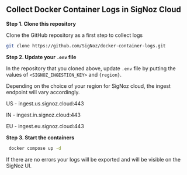 ## Collect Docker Container Logs in SigNoz Cloud

**Step 1. Clone this repository**

Clone the GitHub repository as a first step to collect logs 

```bash
git clone https://github.com/SigNoz/docker-container-logs.git
```

**Step 2. Update your `.env` file**

In the repository that you cloned above, update `.env` file by putting the values of `<SIGNOZ_INGESTION_KEY>` and `{region}`.

Depending on the choice of your region for SigNoz cloud, the ingest endpoint will vary accordingly.

US -	ingest.us.signoz.cloud:443 

IN -	ingest.in.signoz.cloud:443 

EU - ingest.eu.signoz.cloud:443 

**Step 3. Start the containers**
 
   ```bash
    docker compose up -d
   ```

If there are no errors your logs will be exported and will be visible on the SigNoz UI.

